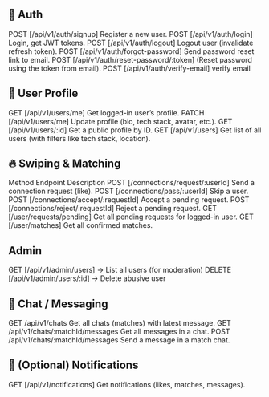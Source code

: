 ## 🔐 Auth

POST [/api/v1/auth/signup] Register a new user.
POST [/api/v1/auth/login] Login, get JWT tokens.
POST [/api/v1/auth/logout] Logout user (invalidate refresh token).
POST [/api/v1/auth/forgot-password] Send password reset link to email.
POST [/api/v1/auth/reset-password/:token] (Reset password using the token from email).
POST [/api/v1/auth/verify-email] verify email

## 👤 User Profile

GET [/api/v1/users/me] Get logged-in user’s profile.
PATCH [/api/v1/users/me] Update profile (bio, tech stack, avatar, etc.).
GET [/api/v1/users/:id] Get a public profile by ID.
GET [/api/v1/users] Get list of all users (with filters like tech stack, location).

## 🔥 Swiping & Matching

Method Endpoint Description
POST [/connections/request/:userId] Send a connection request (like).
POST [/connections/pass/:userId] Skip a user.
POST [/connections/accept/:requestId] Accept a pending request.
POST [/connections/reject/:requestId] Reject a pending request.
GET [/user/requests/pending] Get all pending requests for logged-in user.
GET [/user/matches] Get all confirmed matches.

## Admin

GET [/api/v1/admin/users] → List all users (for moderation)
DELETE [/api/v1/admin/users/:id] → Delete abusive user

## 💬 Chat / Messaging

GET /api/v1/chats Get all chats (matches) with latest message.
GET /api/v1/chats/:matchId/messages Get all messages in a chat.
POST /api/v1/chats/:matchId/messages Send a message in a match chat.

## 📌 (Optional) Notifications

GET [/api/v1/notifications] Get notifications (likes, matches, messages).
